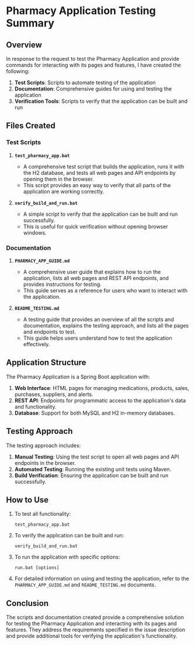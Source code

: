 # Pharmacy Application Testing Summary

## Overview

In response to the request to test the Pharmacy Application and provide commands for interacting with its pages and features, I have created the following:

1. **Test Scripts**: Scripts to automate testing of the application
2. **Documentation**: Comprehensive guides for using and testing the application
3. **Verification Tools**: Scripts to verify that the application can be built and run

## Files Created

### Test Scripts

1. **`test_pharmacy_app.bat`**
   - A comprehensive test script that builds the application, runs it with the H2 database, and tests all web pages and API endpoints by opening them in the browser.
   - This script provides an easy way to verify that all parts of the application are working correctly.

2. **`verify_build_and_run.bat`**
   - A simple script to verify that the application can be built and run successfully.
   - This is useful for quick verification without opening browser windows.

### Documentation

1. **`PHARMACY_APP_GUIDE.md`**
   - A comprehensive user guide that explains how to run the application, lists all web pages and REST API endpoints, and provides instructions for testing.
   - This guide serves as a reference for users who want to interact with the application.

2. **`README_TESTING.md`**
   - A testing guide that provides an overview of all the scripts and documentation, explains the testing approach, and lists all the pages and endpoints to test.
   - This guide helps users understand how to test the application effectively.

## Application Structure

The Pharmacy Application is a Spring Boot application with:

1. **Web Interface**: HTML pages for managing medications, products, sales, purchases, suppliers, and alerts.
2. **REST API**: Endpoints for programmatic access to the application's data and functionality.
3. **Database**: Support for both MySQL and H2 in-memory databases.

## Testing Approach

The testing approach includes:

1. **Manual Testing**: Using the test script to open all web pages and API endpoints in the browser.
2. **Automated Testing**: Running the existing unit tests using Maven.
3. **Build Verification**: Ensuring the application can be built and run successfully.

## How to Use

1. To test all functionality:
   ```
   test_pharmacy_app.bat
   ```

2. To verify the application can be built and run:
   ```
   verify_build_and_run.bat
   ```

3. To run the application with specific options:
   ```
   run.bat [options]
   ```

4. For detailed information on using and testing the application, refer to the `PHARMACY_APP_GUIDE.md` and `README_TESTING.md` documents.

## Conclusion

The scripts and documentation created provide a comprehensive solution for testing the Pharmacy Application and interacting with its pages and features. They address the requirements specified in the issue description and provide additional tools for verifying the application's functionality.